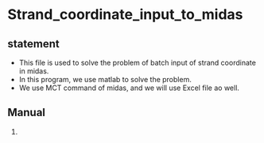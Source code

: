# Strand_coordinate_input_to_midas
## statement
- This file is used to solve the problem of batch input of strand coordinate in midas.
- In this program, we use matlab to solve the problem.
- We use MCT command of midas, and we will use Excel file ao well.
## Manual
1. 